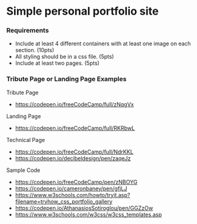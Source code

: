 # Simple personal portfolio site

### Requirements
 - Include at least 4 different containers with at least one image on each section. (10pts)
 - All styling should be in a css file. (5pts)
 - Include at least two pages. (5pts)

### Tribute Page or Landing Page Examples

Tribute Page
- https://codepen.io/freeCodeCamp/full/zNqgVx

Landing Page
- https://codepen.io/freeCodeCamp/full/RKRbwL

Technical Page
- https://codepen.io/freeCodeCamp/full/NdrKKL
- https://codepen.io/decibeldesign/pen/zaqeJz

Sample Code

- https://codepen.io/freeCodeCamp/pen/zNBOYG
- https://codepen.io/cameronbaney/pen/gfjLJ
- https://www.w3schools.com/howto/tryit.asp?filename=tryhow_css_portfolio_gallery
- https://codepen.io/AthanasiosSotiroglou/pen/GGZzOw
- https://www.w3schools.com/w3css/w3css_templates.asp
